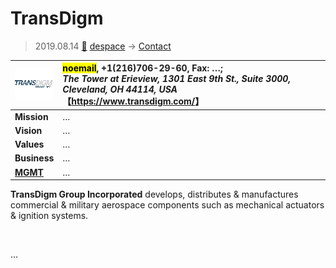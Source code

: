 # TransDigm
> 2019.08.14 [🚀](../index/index.md) [despace](index.md) → [Contact](contact.md)

|[![](f/con/t/transdigm_logo1_thumb.png)](f/con/t/transdigm_logo1.png)|<mark>noemail</mark>, +1(216)706-29-60, Fax: …;<br> *The Tower at Erieview, 1301 East 9th St., Suite 3000, Cleveland, OH 44114, USA*<br> 【<https://www.transdigm.com/>】|
|:--|:--|
|**Mission**|…|
|**Vision**|…|
|**Values**|…|
|**Business**|…|
|**[MGMT](mgmt.md)**|…|

**TransDigm Group Incorporated** develops, distributes & manufactures commercial & military aerospace components such as mechanical actuators & ignition systems.


<p style="page-break-after:always"> </p>

…

